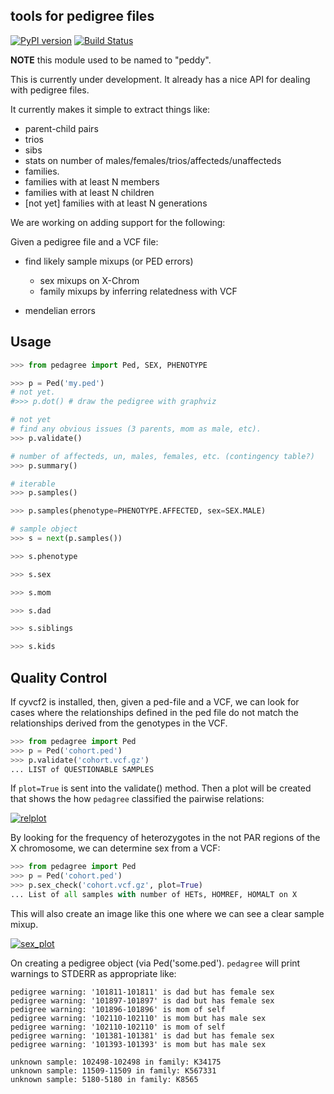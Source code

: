 tools for pedigree files
------------------------

[![PyPI version](https://badge.fury.io/py/pedagree.svg)](http://badge.fury.io/py/pedagree)
[![Build Status](https://travis-ci.org/brentp/pedagree.svg?branch=master)](https://travis-ci.org/brentp/pedagree)

**NOTE** this module used to be named to "peddy".

This is currently under development. It already has a nice API for dealing with pedigree files.

It currently makes it simple to extract things like:

 + parent-child pairs
 + trios
 + sibs
 + stats on number of males/females/trios/affecteds/unaffecteds
 + families.
 + families with at least N members
 + families with at least N children
 + [not yet] families with at least N generations


We are working on adding support for the following:

Given a pedigree file and a VCF file:

 + find likely sample mixups (or PED errors)
   - sex mixups on X-Chrom
   - family mixups by inferring relatedness with VCF

 + mendelian errors


Usage
-----

```Python
>>> from pedagree import Ped, SEX, PHENOTYPE

>>> p = Ped('my.ped')
# not yet.
#>>> p.dot() # draw the pedigree with graphviz

# not yet
# find any obvious issues (3 parents, mom as male, etc).
>>> p.validate()

# number of affecteds, un, males, females, etc. (contingency table?)
>>> p.summary()

# iterable
>>> p.samples()

>>> p.samples(phenotype=PHENOTYPE.AFFECTED, sex=SEX.MALE)

# sample object
>>> s = next(p.samples())

>>> s.phenotype

>>> s.sex

>>> s.mom

>>> s.dad

>>> s.siblings

>>> s.kids
```

Quality Control
---------------

If cyvcf2 is installed, then, given a ped-file and a VCF, we can look for cases where the relationships
defined in the ped file do not match the relationships derived from the genotypes in the VCF.

```Python
>>> from pedagree import Ped
>>> p = Ped('cohort.ped')
>>> p.validate('cohort.vcf.gz')
... LIST of QUESTIONABLE SAMPLES
```
If `plot=True` is sent into the validate() method. Then a plot will be created
that shows the how `pedagree` classified the pairwise relations:

[![relplot](https://raw.githubusercontent.com/brentp/pedagree/master/images/t.png)](http://github.com/brentp/cyvcf2/)


By looking for the frequency of heterozygotes in the not PAR regions of
the X chromosome, we can determine sex from a VCF:

```Python
>>> from pedagree import Ped
>>> p = Ped('cohort.ped')
>>> p.sex_check('cohort.vcf.gz', plot=True)
... List of all samples with number of HETs, HOMREF, HOMALT on X
```
This will also create an image like this one where we can
see a clear sample mixup.

[![sex_plot](https://raw.githubusercontent.com/brentp/pedagree/master/images/sex_check.png)](http://github.com/brentp/cyvcf2/)


On creating a pedigree object (via Ped('some.ped'). `pedagree` will print warnings to STDERR as appropriate like:

```
pedigree warning: '101811-101811' is dad but has female sex
pedigree warning: '101897-101897' is dad but has female sex
pedigree warning: '101896-101896' is mom of self
pedigree warning: '102110-102110' is mom but has male sex
pedigree warning: '102110-102110' is mom of self
pedigree warning: '101381-101381' is dad but has female sex
pedigree warning: '101393-101393' is mom but has male sex

unknown sample: 102498-102498 in family: K34175
unknown sample: 11509-11509 in family: K567331
unknown sample: 5180-5180 in family: K8565
```
